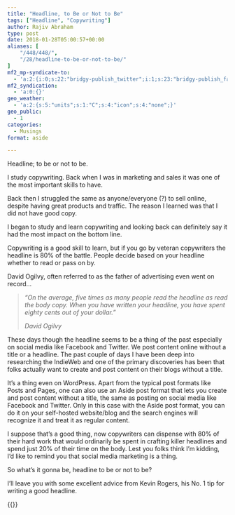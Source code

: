 ```yaml
---
title: "Headline, to Be or Not to Be"
tags: ["Headline", "Copywriting"]
author: Rajiv Abraham
type: post
date: 2018-01-28T05:00:57+00:00
aliases: [
    "/448/448/",
    "/28/headline-to-be-or-not-to-be/"
]
mf2_mp-syndicate-to:
  - 'a:2:{i:0;s:22:"bridgy-publish_twitter";i:1;s:23:"bridgy-publish_facebook";}'
mf2_syndication:
  - 'a:0:{}'
geo_weather:
  - 'a:2:{s:5:"units";s:1:"C";s:4:"icon";s:4:"none";}'
geo_public:
  - 1
categories:
  - Musings
format: aside

---
```

<p style="text-align: left;">
  Headline; to be or not to be.
</p>

<p style="text-align: left;">
  I study copywriting. Back when I was in marketing and sales it was one of the most important skills to have.
</p>

<p style="text-align: left;">
  Back then I struggled the same as anyone/everyone (?) to sell online, despite having great products and traffic. The reason I learned was that I did not have good copy.
</p>

<p style="text-align: left;">
  I began to study and learn copywriting and looking back can definitely say it had the most impact on the bottom line.
</p>

<p style="text-align: left;">
  Copywriting is a good skill to learn, but if you go by veteran copywriters the headline is 80% of the battle. People decide based on your headline whether to read or pass on by.
</p>

<p style="text-align: left;">
  David Ogilvy, often referred to as the father of advertising even went on record…
</p>

> _“On the average, five times as many people read the headline as read the body copy. When you have written your headline, you have spent eighty cents out of your dollar.”_
> 
> _David Ogilvy_

<p style="text-align: left;">
  These days though the headline seems to be a thing of the past especially on social media like Facebook and Twitter. We post content online without a title or a headline. The past couple of days I have been deep into researching the IndieWeb and one of the primary discoveries has been that folks actually want to create and post content on their blogs without a title.
</p>

<p style="text-align: left;">
  It’s a thing even on WordPress. Apart from the typical post formats like Posts and Pages, one can also use an Aside post format that lets you create and post content without a title, the same as posting on social media like Facebook and Twitter. Only in this case with the Aside post format, you can do it on your self-hosted website/blog and the search engines will recognize it and treat it as regular content.
</p>

<p style="text-align: left;">
  I suppose that’s a good thing, now copywriters can dispense with 80% of their hard work that would ordinarily be spent in crafting killer headlines and spend just 20% of their time on the body. Lest you folks think I’m kidding, I’d like to remind you that social media marketing is a thing.
</p>

<p style="text-align: left;">
  So what’s it gonna be, headline to be or not to be?
</p>

<p style="text-align: left;">
  I’ll leave you with some excellent advice from Kevin Rogers, his No. 1 tip for writing a good headline.
</p>

{{<youtube uLfkK7Fne5g >}}